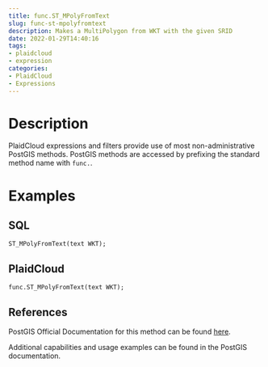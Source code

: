 ```yaml
---
title: func.ST_MPolyFromText
slug: func-st-mpolyfromtext
description: Makes a MultiPolygon from WKT with the given SRID
date: 2022-01-29T14:40:16
tags:
- plaidcloud
- expression
categories:
- PlaidCloud
- Expressions
---
```



# Description


PlaidCloud expressions and filters provide use of most non-administrative PostGIS methods. PostGIS methods are accessed by prefixing the standard method name with `func.`.



# Examples


## SQL



```
ST_MPolyFromText(text WKT);
```


## PlaidCloud



```
func.ST_MPolyFromText(text WKT);
```


## References


PostGIS Official Documentation for this method can be found [here](https://postgis.net/docs/manual-3.1/ST_MPolyFromText.html).



Additional capabilities and usage examples can be found in the PostGIS documentation.

